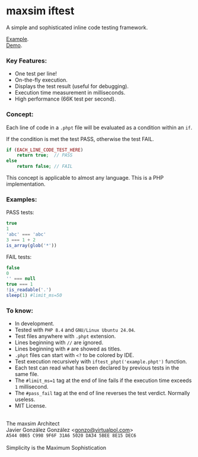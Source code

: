 # maxsim iftest

A simple and sophisticated inline code testing framework.

<a href="https://github.com/JavierGonzalez/maxsim_framework/blob/master/iftest/iftest.phpt">Example</a>. \
<a href="https://maxsim.tech/iftest?file=iftest%2Fiftest.phpt">Demo</a>.

### Key Features:
- One test per line!
- On-the-fly execution.
- Displays the test result (useful for debugging).
- Execution time measurement in milliseconds.
- High performance (66K test per second).

### Concept:

Each line of code in a `.phpt` file will be evaluated as a condition within an `if`. 

If the condition is met the test PASS, otherwise the test FAIL.

```php
if (EACH_LINE_CODE_TEST_HERE)
    return true;  // PASS
else 
    return false; // FAIL
```

This concept is applicable to almost any language. This is a PHP implementation.


### Examples:

PASS tests:
```php
true
1
'abc' === 'abc'
3 === 1 + 2
is_array(glob('*'))
```

FAIL tests:
```php
false
0
'' === null
true === 1
!is_readable('.')
sleep(1) #limit_ms=50
```


### To know:
- In development.
- Tested with `PHP 8.4` and `GNU/Linux Ubuntu 24.04`.
- Test files anywhere with `.phpt` extension.
- Lines beginning with `//` are ignored.
- Lines beginning with `#` are showed as titles.
- `.phpt` files can start with `<?` to be colored by IDE.
- Test execution recursively with `iftest_phpt('example.phpt')` function.
- Each test can read what has been declared by previous tests in the same file.
- The `#limit_ms=1` tag at the end of line fails if the execution time exceeds `1` millisecond.
- The `#pass_fail` tag at the end of line reverses the test verdict. Normally useless.
- MIT License.


\
The maxsim Architect \
Javier González González &lt;gonzo@virtualpol.com&gt; \
`A544 0B65 C998 9F6F 31A6 5020 DA34 5BEE 8E15 DEC6` \
 \
Simplicity is the Maximum Sophistication